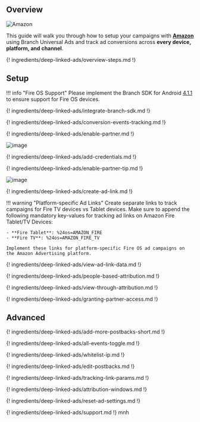 ## Overview

![Amazon](https://cdn.branch.io/branch-assets/ad-partner-manager/adnetwork_logos/amazon.png)

This guide will walk you through how to setup your campaigns with **[Amazon](https://advertising.amazon.com/products/display-ads)** using Branch Universal Ads and track ad conversions across **every device, platform, and channel**.

{! ingredients/deep-linked-ads/overview-steps.md !}

## Setup

!!! info "Fire OS Support"
	Please implement the Branch SDK for Android [4.1.1](/version-histories/android-version-history/#v411) to ensure support for Fire OS devices.

{! ingredients/deep-linked-ads/integrate-branch-sdk.md !}

{! ingredients/deep-linked-ads/conversion-events-tracking.md !}

{! ingredients/deep-linked-ads/enable-partner.md !}

![image](/_assets/img/pages/deep-linked-ads/amazon/amazon-enable.png)

{! ingredients/deep-linked-ads/add-credentials.md !}

{! ingredients/deep-linked-ads/enable-partner-tip.md !}

![image](/_assets/img/pages/deep-linked-ads/amazon/amazon-postbacks.png)

{! ingredients/deep-linked-ads/create-ad-link.md !}

!!! warning "Platform-specific Ad Links"
	Create separate links to track campaigns for Fire TV devices vs Tablet devices. Make sure to  append the following mandatory key-values for tracking ad links on Amazon Fire Tablet/TV Devices:

	- **Fire Tablet**: %24os=AMAZON_FIRE
	- **Fire TV**: %24os=AMAZON_FIRE_TV

	Implement these links for platform-specific Fire OS ad campaigns on the Amazon Advertising platform.

{! ingredients/deep-linked-ads/view-ad-link-data.md !}

{! ingredients/deep-linked-ads/people-based-attribution.md !}

{! ingredients/deep-linked-ads/view-through-attribution.md !}

{! ingredients/deep-linked-ads/granting-partner-access.md !}

## Advanced

{! ingredients/deep-linked-ads/add-more-postbacks-short.md !}

{! ingredients/deep-linked-ads/all-events-toggle.md !}

{! ingredients/deep-linked-ads/whitelist-ip.md !}

{! ingredients/deep-linked-ads/edit-postbacks.md !}

{! ingredients/deep-linked-ads/tracking-link-params.md !}

{! ingredients/deep-linked-ads/attribution-windows.md !}

{! ingredients/deep-linked-ads/reset-ad-settings.md !}

{! ingredients/deep-linked-ads/support.md !}
mnh
